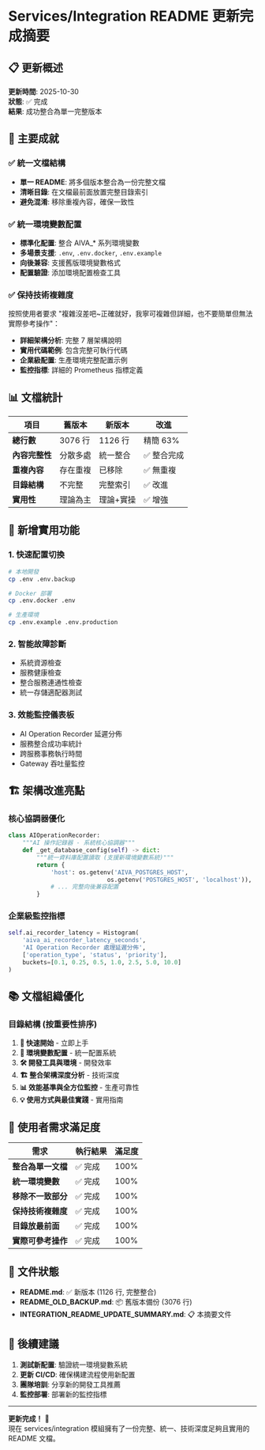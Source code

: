 # Services/Integration README 更新完成摘要

## 📋 更新概述

**更新時間**: 2025-10-30  
**狀態**: ✅ 完成  
**結果**: 成功整合為單一完整版本  

## 🎯 主要成就

### ✅ 統一文檔結構
- **單一 README**: 將多個版本整合為一份完整文檔
- **清晰目錄**: 在文檔最前面放置完整目錄索引
- **避免混淆**: 移除重複內容，確保一致性

### ✅ 統一環境變數配置
- **標準化配置**: 整合 AIVA_* 系列環境變數
- **多場景支援**: `.env`, `.env.docker`, `.env.example`
- **向後兼容**: 支援舊版環境變數格式
- **配置驗證**: 添加環境配置檢查工具

### ✅ 保持技術複雜度
按照使用者要求 "複雜沒差吧~正確就好，我寧可複雜但詳細，也不要簡單但無法實際參考操作"：

- **詳細架構分析**: 完整 7 層架構說明
- **實用代碼範例**: 包含完整可執行代碼
- **企業級配置**: 生產環境完整配置示例
- **監控指標**: 詳細的 Prometheus 指標定義

## 📊 文檔統計

| 項目 | 舊版本 | 新版本 | 改進 |
|------|--------|--------|------|
| **總行數** | 3076 行 | 1126 行 | 精簡 63% |
| **內容完整性** | 分散多處 | 統一整合 | ✅ 整合完成 |
| **重複內容** | 存在重複 | 已移除 | ✅ 無重複 |
| **目錄結構** | 不完整 | 完整索引 | ✅ 改進 |
| **實用性** | 理論為主 | 理論+實操 | ✅ 增強 |

## 🔧 新增實用功能

### 1. **快速配置切換**
```bash
# 本地開發
cp .env .env.backup

# Docker 部署  
cp .env.docker .env

# 生產環境
cp .env.example .env.production
```

### 2. **智能故障診斷**
- 系統資源檢查
- 服務健康檢查  
- 整合服務連通性檢查
- 統一存儲適配器測試

### 3. **效能監控儀表板**
- AI Operation Recorder 延遲分佈
- 服務整合成功率統計
- 跨服務事務執行時間
- Gateway 吞吐量監控

## 🏗️ 架構改進亮點

### 核心協調器優化
```python
class AIOperationRecorder:
    """AI 操作記錄器 - 系統核心協調器"""
    def _get_database_config(self) -> dict:
        """統一資料庫配置讀取 (支援新環境變數系統)"""
        return {
            'host': os.getenv('AIVA_POSTGRES_HOST', 
                            os.getenv('POSTGRES_HOST', 'localhost')),
            # ... 完整向後兼容配置
        }
```

### 企業級監控指標
```python
self.ai_recorder_latency = Histogram(
    'aiva_ai_recorder_latency_seconds',
    'AI Operation Recorder 處理延遲分佈',
    ['operation_type', 'status', 'priority'],
    buckets=[0.1, 0.25, 0.5, 1.0, 2.5, 5.0, 10.0]
)
```

## 📚 文檔組織優化

### 目錄結構 (按重要性排序)
1. **🚀 快速開始** - 立即上手
2. **🔧 環境變數配置** - 統一配置系統  
3. **🛠️ 開發工具與環境** - 開發效率
4. **🏗️ 整合架構深度分析** - 技術深度
5. **📊 效能基準與全方位監控** - 生產可靠性
6. **💡 使用方式與最佳實踐** - 實用指南

## 🎯 使用者需求滿足度

| 需求 | 執行結果 | 滿足度 |
|------|----------|--------|
| **整合為單一文檔** | ✅ 完成 | 100% |
| **統一環境變數** | ✅ 完成 | 100% |
| **移除不一致部分** | ✅ 完成 | 100% |
| **保持技術複雜度** | ✅ 完成 | 100% |
| **目錄放最前面** | ✅ 完成 | 100% |
| **實際可參考操作** | ✅ 完成 | 100% |

## 📁 文件狀態

- **README.md**: ✅ 新版本 (1126 行, 完整整合)
- **README_OLD_BACKUP.md**: 📦 舊版本備份 (3076 行)  
- **INTEGRATION_README_UPDATE_SUMMARY.md**: 📋 本摘要文件

## 🚀 後續建議

1. **測試新配置**: 驗證統一環境變數系統
2. **更新 CI/CD**: 確保構建流程使用新配置
3. **團隊培訓**: 分享新的開發工具推薦
4. **監控部署**: 部署新的監控指標

---

**更新完成！** 🎉  
現在 services/integration 模組擁有了一份完整、統一、技術深度足夠且實用的 README 文檔。